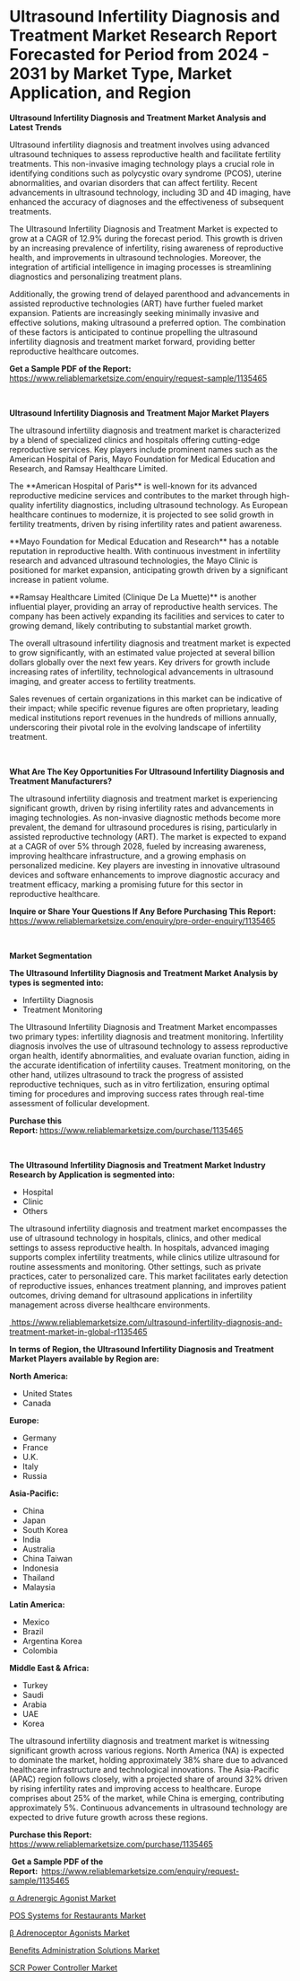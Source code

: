 <p><h1>Ultrasound Infertility Diagnosis and Treatment Market Research Report Forecasted for Period from 2024 -  2031 by Market Type, Market Application, and Region</h1></p><p><strong>Ultrasound Infertility Diagnosis and Treatment Market Analysis and Latest Trends</strong></p>
<p><p>Ultrasound infertility diagnosis and treatment involves using advanced ultrasound techniques to assess reproductive health and facilitate fertility treatments. This non-invasive imaging technology plays a crucial role in identifying conditions such as polycystic ovary syndrome (PCOS), uterine abnormalities, and ovarian disorders that can affect fertility. Recent advancements in ultrasound technology, including 3D and 4D imaging, have enhanced the accuracy of diagnoses and the effectiveness of subsequent treatments.</p><p>The Ultrasound Infertility Diagnosis and Treatment Market is expected to grow at a CAGR of 12.9% during the forecast period. This growth is driven by an increasing prevalence of infertility, rising awareness of reproductive health, and improvements in ultrasound technologies. Moreover, the integration of artificial intelligence in imaging processes is streamlining diagnostics and personalizing treatment plans. </p><p>Additionally, the growing trend of delayed parenthood and advancements in assisted reproductive technologies (ART) have further fueled market expansion. Patients are increasingly seeking minimally invasive and effective solutions, making ultrasound a preferred option. The combination of these factors is anticipated to continue propelling the ultrasound infertility diagnosis and treatment market forward, providing better reproductive healthcare outcomes.</p></p>
<p><strong>Get a Sample PDF of the Report:&nbsp;</strong> <a href="https://www.reliablemarketsize.com/enquiry/request-sample/1135465?utm_campaign=1326&utm_medium=2&utm_source=Github&utm_content=ia&utm_term=13102024&utm_id=ultrasound-infertility-diagnosis-and-treatment">https://www.reliablemarketsize.com/enquiry/request-sample/1135465</a></p>
<p>&nbsp;</p>
<p><strong>Ultrasound Infertility Diagnosis and Treatment Major Market Players</strong></p>
<p><p>The ultrasound infertility diagnosis and treatment market is characterized by a blend of specialized clinics and hospitals offering cutting-edge reproductive services. Key players include prominent names such as the American Hospital of Paris, Mayo Foundation for Medical Education and Research, and Ramsay Healthcare Limited.</p><p>The **American Hospital of Paris** is well-known for its advanced reproductive medicine services and contributes to the market through high-quality infertility diagnostics, including ultrasound technology. As European healthcare continues to modernize, it is projected to see solid growth in fertility treatments, driven by rising infertility rates and patient awareness.</p><p>**Mayo Foundation for Medical Education and Research** has a notable reputation in reproductive health. With continuous investment in infertility research and advanced ultrasound technologies, the Mayo Clinic is positioned for market expansion, anticipating growth driven by a significant increase in patient volume.</p><p>**Ramsay Healthcare Limited (Clinique De La Muette)** is another influential player, providing an array of reproductive health services. The company has been actively expanding its facilities and services to cater to growing demand, likely contributing to substantial market growth.</p><p>The overall ultrasound infertility diagnosis and treatment market is expected to grow significantly, with an estimated value projected at several billion dollars globally over the next few years. Key drivers for growth include increasing rates of infertility, technological advancements in ultrasound imaging, and greater access to fertility treatments.</p><p>Sales revenues of certain organizations in this market can be indicative of their impact; while specific revenue figures are often proprietary, leading medical institutions report revenues in the hundreds of millions annually, underscoring their pivotal role in the evolving landscape of infertility treatment.</p></p>
<p>&nbsp;</p>
<p><strong>What Are The Key Opportunities For Ultrasound Infertility Diagnosis and Treatment Manufacturers?</strong></p>
<p><p>The ultrasound infertility diagnosis and treatment market is experiencing significant growth, driven by rising infertility rates and advancements in imaging technologies. As non-invasive diagnostic methods become more prevalent, the demand for ultrasound procedures is rising, particularly in assisted reproductive technology (ART). The market is expected to expand at a CAGR of over 5% through 2028, fueled by increasing awareness, improving healthcare infrastructure, and a growing emphasis on personalized medicine. Key players are investing in innovative ultrasound devices and software enhancements to improve diagnostic accuracy and treatment efficacy, marking a promising future for this sector in reproductive healthcare.</p></p>
<p><strong>Inquire or Share Your Questions If Any Before Purchasing This Report:</strong> <a href="https://www.reliablemarketsize.com/enquiry/pre-order-enquiry/1135465?utm_campaign=1326&utm_medium=2&utm_source=Github&utm_content=ia&utm_term=13102024&utm_id=ultrasound-infertility-diagnosis-and-treatment">https://www.reliablemarketsize.com/enquiry/pre-order-enquiry/1135465</a></p>
<p>&nbsp;</p>
<p><strong>Market Segmentation</strong></p>
<p><strong>The Ultrasound Infertility Diagnosis and Treatment Market Analysis by types is segmented into:</strong></p>
<p><ul><li>Infertility Diagnosis</li><li>Treatment Monitoring</li></ul></p>
<p><p>The Ultrasound Infertility Diagnosis and Treatment Market encompasses two primary types: infertility diagnosis and treatment monitoring. Infertility diagnosis involves the use of ultrasound technology to assess reproductive organ health, identify abnormalities, and evaluate ovarian function, aiding in the accurate identification of infertility causes. Treatment monitoring, on the other hand, utilizes ultrasound to track the progress of assisted reproductive techniques, such as in vitro fertilization, ensuring optimal timing for procedures and improving success rates through real-time assessment of follicular development.</p></p>
<p><strong>Purchase this Report:&nbsp;</strong><a href="https://www.reliablemarketsize.com/purchase/1135465?utm_campaign=1326&utm_medium=2&utm_source=Github&utm_content=ia&utm_term=13102024&utm_id=ultrasound-infertility-diagnosis-and-treatment">https://www.reliablemarketsize.com/purchase/1135465</a></p>
<p>&nbsp;</p>
<p><strong>The Ultrasound Infertility Diagnosis and Treatment Market Industry Research by Application is segmented into:</strong></p>
<p><ul><li>Hospital</li><li>Clinic</li><li>Others</li></ul></p>
<p><p>The ultrasound infertility diagnosis and treatment market encompasses the use of ultrasound technology in hospitals, clinics, and other medical settings to assess reproductive health. In hospitals, advanced imaging supports complex infertility treatments, while clinics utilize ultrasound for routine assessments and monitoring. Other settings, such as private practices, cater to personalized care. This market facilitates early detection of reproductive issues, enhances treatment planning, and improves patient outcomes, driving demand for ultrasound applications in infertility management across diverse healthcare environments.</p></p>
<p><a href="https://www.reliablemarketsize.com/ultrasound-infertility-diagnosis-and-treatment-market-in-global-r1135465?utm_campaign=1326&utm_medium=2&utm_source=Github&utm_content=ia&utm_term=13102024&utm_id=ultrasound-infertility-diagnosis-and-treatment">&nbsp;https://www.reliablemarketsize.com/ultrasound-infertility-diagnosis-and-treatment-market-in-global-r1135465</a></p>
<p><strong>In terms of Region, the Ultrasound Infertility Diagnosis and Treatment Market Players available by Region are:</strong></p>
<p>
    <p> <strong> North America: </strong>
        <ul>
            <li>United States</li>
            <li>Canada</li>
        </ul>
        </p> 
    <p> <strong> Europe: </strong>
        <ul>
            <li>Germany</li>
            <li>France</li>
            <li>U.K.</li>
            <li>Italy</li>
            <li>Russia</li>
        </ul>
        </p> 
    <p> <strong> Asia-Pacific: </strong>
        <ul>
            <li>China</li>
            <li>Japan</li>
            <li>South Korea</li>
            <li>India</li>
            <li>Australia</li>
            <li>China Taiwan</li>
            <li>Indonesia</li>
            <li>Thailand</li>
            <li>Malaysia</li>
        </ul>
        </p> 
    <p> <strong> Latin America: </strong>
        <ul>
            <li>Mexico</li>
            <li>Brazil</li>
            <li>Argentina Korea</li>
            <li>Colombia</li>
        </ul>
        </p> 
    <p> <strong> Middle East & Africa: </strong>
        <ul>
            <li>Turkey</li>
            <li>Saudi</li>
            <li>Arabia</li>
            <li>UAE</li>
            <li>Korea</li>
        </ul>
    </p>
    </p>
<p><p>The ultrasound infertility diagnosis and treatment market is witnessing significant growth across various regions. North America (NA) is expected to dominate the market, holding approximately 38% share due to advanced healthcare infrastructure and technological innovations. The Asia-Pacific (APAC) region follows closely, with a projected share of around 32% driven by rising infertility rates and improving access to healthcare. Europe comprises about 25% of the market, while China is emerging, contributing approximately 5%. Continuous advancements in ultrasound technology are expected to drive future growth across these regions.</p></p>
<p><strong>Purchase this Report: </strong><a href="https://www.reliablemarketsize.com/purchase/1135465?utm_campaign=1326&utm_medium=2&utm_source=Github&utm_content=ia&utm_term=13102024&utm_id=ultrasound-infertility-diagnosis-and-treatment">https://www.reliablemarketsize.com/purchase/1135465</a></p>
<p>&nbsp;<strong>Get a Sample PDF of the Report:&nbsp;&nbsp;</strong><a href="https://www.reliablemarketsize.com/enquiry/request-sample/1135465?utm_campaign=1326&utm_medium=2&utm_source=Github&utm_content=ia&utm_term=13102024&utm_id=ultrasound-infertility-diagnosis-and-treatment">https://www.reliablemarketsize.com/enquiry/request-sample/1135465</a></p>
<p><strong></strong></p>
<p><p><a href="https://www.linkedin.com/pulse/%25CE%25B1-adrenergic-agonist-market-size-growth-industry-analysis-rhmwc?utm_campaign=1326&utm_medium=2&utm_source=Github&utm_content=ia&utm_term=13102024&utm_id=ultrasound-infertility-diagnosis-and-treatment">α Adrenergic Agonist Market</a></p><p><a href="https://www.linkedin.com/pulse/digital-transformation-pos-systems-restaurants-industry-5ejee?utm_campaign=1326&utm_medium=2&utm_source=Github&utm_content=ia&utm_term=13102024&utm_id=ultrasound-infertility-diagnosis-and-treatment">POS Systems for Restaurants Market</a></p><p><a href="https://www.linkedin.com/pulse/%25CE%25B2-adrenoceptor-agonists-spectrum-usage-patterns-sector-lbwbc?utm_campaign=1326&utm_medium=2&utm_source=Github&utm_content=ia&utm_term=13102024&utm_id=ultrasound-infertility-diagnosis-and-treatment">β Adrenoceptor Agonists Market</a></p><p><a href="https://www.linkedin.com/pulse/surfing-benefits-administration-solutions-wave-riding-market-y64ac?utm_campaign=1326&utm_medium=2&utm_source=Github&utm_content=ia&utm_term=13102024&utm_id=ultrasound-infertility-diagnosis-and-treatment">Benefits Administration Solutions Market</a></p><p><a href="https://issuu.com/reportprime-2/docs/scr-power-controller-market-size-20_06508f72725759?utm_campaign=1326&utm_medium=2&utm_source=Github&utm_content=ia&utm_term=13102024&utm_id=ultrasound-infertility-diagnosis-and-treatment">SCR Power Controller Market</a></p></p>